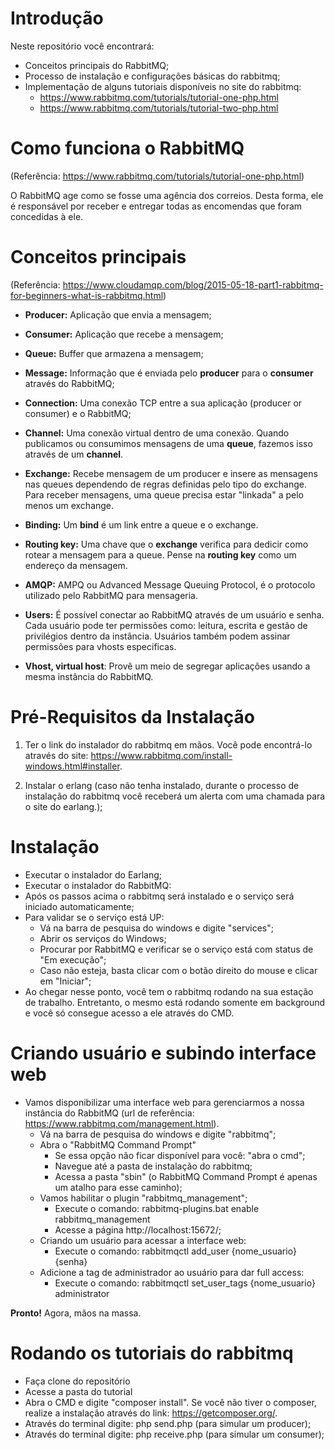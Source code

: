# Introdução
Neste repositório você encontrará:

- Conceitos principais do RabbitMQ;
- Processo de instalação e configurações básicas do 
rabbitmq;
- Implementação de alguns tutoriais disponíveis no site do rabbitmq:
    - https://www.rabbitmq.com/tutorials/tutorial-one-php.html
    - https://www.rabbitmq.com/tutorials/tutorial-two-php.html

# Como funciona o RabbitMQ
(Referência: https://www.rabbitmq.com/tutorials/tutorial-one-php.html)

O RabbitMQ age como se fosse uma agência dos correios. Desta forma, ele é responsável por receber e entregar todas as encomendas que foram concedidas à ele.

# Conceitos principais
(Referência: https://www.cloudamqp.com/blog/2015-05-18-part1-rabbitmq-for-beginners-what-is-rabbitmq.html)

- **Producer:** Aplicação que envia a mensagem;

- **Consumer:** Aplicação que recebe a mensagem;

- **Queue:** Buffer que armazena a mensagem;

- **Message:** Informação que é enviada pelo **producer** para o **consumer** através do RabbitMQ;

- **Connection:** Uma conexão TCP entre a sua aplicação (producer or consumer) e o RabbitMQ;

- **Channel:** Uma conexão virtual dentro de uma conexão. Quando publicamos ou consumimos mensagens de uma **queue**, fazemos isso através de um **channel**.

- **Exchange:** Recebe mensagem de um producer e insere as mensagens nas queues dependendo de regras definidas pelo tipo do exchange. Para receber mensagens, uma queue precisa estar "linkada" a pelo menos um exchange.

- **Binding:** Um **bind** é um link entre a queue e o exchange.

- **Routing key:** Uma chave que o **exchange** verifica para dedicir como rotear a mensagem para a queue. Pense na **routing key** como um endereço da mensagem.

- **AMQP:** AMPQ ou Advanced Message Queuing Protocol, é o protocolo utilizado pelo RabbitMQ para mensageria.

- **Users:** É possível conectar ao RabbitMQ através de um usuário e senha. Cada usuário pode ter permissões como: leitura, escrita e gestão de privilégios dentro da instância. Usuários também podem assinar permissões para vhosts especificas.

 - **Vhost, virtual host**: Provê um meio de segregar aplicações usando a mesma instância do RabbitMQ.

# Pré-Requisitos da Instalação

1. Ter o link do instalador do rabbitmq em mãos. Você pode encontrá-lo através do site: https://www.rabbitmq.com/install-windows.html#installer.  

2. Instalar o erlang (caso não tenha instalado, durante o processo de instalação do rabbitmq você receberá um alerta com uma chamada para o site do earlang.);

# Instalação

- Executar o instalador do Earlang;
- Executar o instalador do RabbitMQ:
- Após os passos acima o rabbitmq será instalado e o serviço será iniciado automaticamente;
- Para validar se o serviço está UP:
    - Vá na barra de pesquisa do windows e digite "services";
    - Abrir os serviços do Windows;
    - Procurar por RabbitMQ e verificar se o serviço está com status de "Em execução";
    - Caso não esteja, basta clicar com o botão direito do mouse e clicar em "Iniciar";
- Ao chegar nesse ponto, você tem o rabbitmq rodando na sua estação de trabalho. Entretanto, o mesmo está rodando somente em background e você só consegue acesso a ele através do CMD.

# Criando usuário e subindo interface web

- Vamos disponibilizar uma interface web para gerenciarmos a nossa instância do RabbitMQ (url de referência: https://www.rabbitmq.com/management.html).
    - Vá na barra de pesquisa do windows e digite "rabbitmq";
    - Abra o "RabbitMQ Command Prompt"
        - Se essa opção não ficar disponível para você: "abra o cmd";
        - Navegue até a pasta de instalação do rabbitmq;
        - Acessa a pasta "sbin" (o RabbitMQ Command Prompt é apenas um atalho para esse caminho);
    - Vamos habilitar o plugin "rabbitmq_management";
        - Execute o comando: rabbitmq-plugins.bat enable rabbitmq_management
        - Acesse a página http://localhost:15672/;
    - Criando um usuário para acessar a interface web:
        - Execute o comando: rabbitmqctl add_user {nome_usuario} {senha}
    - Adicione a tag de administrador ao usuário para dar full access: 
        - Execute o comando: rabbitmqctl set_user_tags {nome_usuario} administrator

**Pronto!** Agora, mãos na massa.

# Rodando os tutoriais do rabbitmq

- Faça clone do repositório
- Acesse a pasta do tutorial
- Abra o CMD e digite "composer install". Se você não tiver o composer, realize a instalação através do link: https://getcomposer.org/.
- Através do terminal digite: php send.php (para simular um producer);
- Através do terminal digite: php receive.php (para simular um consumer);